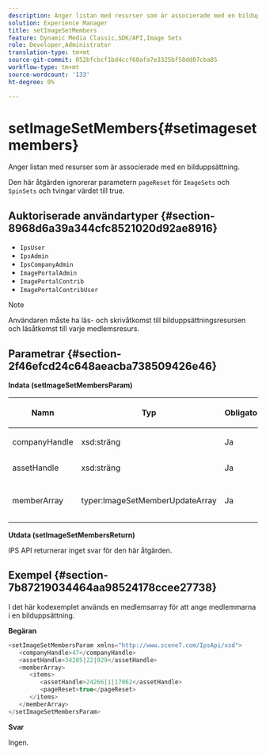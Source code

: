 ```yaml
---
description: Anger listan med resurser som är associerade med en bilduppsättning.
solution: Experience Manager
title: setImageSetMembers
feature: Dynamic Media Classic,SDK/API,Image Sets
role: Developer,Administrator
translation-type: tm+mt
source-git-commit: 052bfcbcf1bd4ccf60afa7e3325bf58dd07cba85
workflow-type: tm+mt
source-wordcount: '133'
ht-degree: 0%

---
```



# setImageSetMembers{#setimagesetmembers}

Anger listan med resurser som är associerade med en bilduppsättning.

Den här åtgärden ignorerar parametern `pageReset` för `ImageSets` och `SpinSets` och tvingar värdet till true.

## Auktoriserade användartyper {#section-8968d6a39a344cfc8521020d92ae8916}

* `IpsUser`
* `IpsAdmin`
* `IpsCompanyAdmin`
* `ImagePortalAdmin`
* `ImagePortalContrib`
* `ImagePortalContribUser`

>[!NOTE]
>
>Användaren måste ha läs- och skrivåtkomst till bilduppsättningsresursen och läsåtkomst till varje medlemsresurs.

## Parametrar {#section-2f46efcd24c648aeacba738509426e46}

**Indata (setImageSetMembersParam)**

<table id="table_0CBBB65BCEFD4125A4069A080DFC873A"> 
 <thead> 
  <tr> 
   <th colname="col1" class="entry"> <p>Namn </p> </th> 
   <th colname="col2" class="entry"> <p>Typ </p> </th> 
   <th colname="col3" class="entry"> <p>Obligatoriskt </p> </th> 
   <th colname="col4" class="entry"> <p>Beskrivning </p> </th> 
  </tr> 
 </thead>
 <tbody> 
  <tr> 
   <td colname="col1"> <p><span class="codeph"> <span class="varname"> companyHandle</span> </span> </p> </td> 
   <td colname="col2"> <p><span class="codeph"> xsd:sträng</span> </p> </td> 
   <td colname="col3"> <p>Ja </p> </td> 
   <td colname="col4"> <p>Företagshandtag. </p> </td> 
  </tr> 
  <tr> 
   <td colname="col1"> <span class="codeph"> <span class="varname"> assetHandle</span> </span> </td> 
   <td colname="col2"> <span class="codeph"> xsd:sträng</span> </td> 
   <td colname="col3"> Ja </td> 
   <td colname="col4"> Handtag för bilduppsättning. </td> 
  </tr> 
  <tr> 
   <td colname="col1"> <span class="codeph"> <span class="varname"> memberArray</span> </span> </td> 
   <td colname="col2"> <span class="codeph"> typer:ImageSetMemberUpdateArray</span> </td> 
   <td colname="col3"> Ja </td> 
   <td colname="col4"> En array med resursmedlemmar som tillhör bilduppsättningen. </td> 
  </tr> 
 </tbody> 
</table>

**Utdata (setImageSetMembersReturn)**

IPS API returnerar inget svar för den här åtgärden.

## Exempel {#section-7b87219034464aa98524178ccee27738}

I det här kodexemplet används en medlemsarray för att ange medlemmarna i en bilduppsättning.

**Begäran**

```java
<setImageSetMembersParam xmlns="http://www.scene7.com/IpsApi/xsd">
   <companyHandle>47</companyHandle>
   <assetHandle>34205|22|929</assetHandle>
   <memberArray>
      <items>
         <assetHandle>24266|1|17062</assetHandle>
         <pageReset>true</pageReset>
      </items>
   </memberArray>
</setImageSetMembersParam>
```

**Svar**

Ingen.
